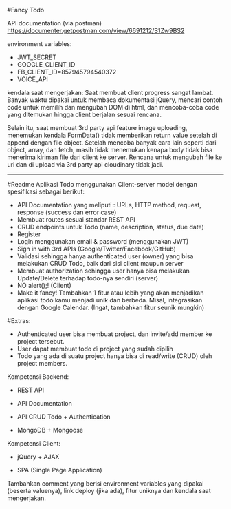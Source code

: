 #Fancy Todo

API documentation (via postman)
https://documenter.getpostman.com/view/6691212/S1Zw9BS2

environment variables:
- JWT_SECRET
- GOOGLE_CLIENT_ID
- FB_CLIENT_ID=857945794540372
- VOICE_API

kendala saat mengerjakan:
Saat membuat client progress sangat lambat. Banyak waktu dipakai untuk membaca dokumentasi jQuery, mencari contoh code untuk memilih dan mengubah DOM di html, dan mencoba-coba code yang ditemukan hingga client berjalan sesuai rencana.

Selain itu, saat membuat 3rd party api feature image uploading, menemukan kendala FormData() tidak memberikan return value setelah di append dengan file object. Setelah mencoba banyak cara lain seperti dari object, array, dan fetch, masih tidak menemukan kenapa body tidak bisa menerima kiriman file dari client ke server. Rencana untuk mengubah file ke uri dan di upload via 3rd party api cloudinary tidak jadi.

--- 
#Readme
Aplikasi Todo menggunakan Client-server model dengan spesifikasi sebagai berikut:

- API Documentation yang meliputi : URLs, HTTP method, request, response (success dan error case)
- Membuat routes sesuai standar REST API
- CRUD endpoints untuk Todo (name, description, status, due date)
- Register
- Login menggunakan email & password (menggunakan JWT)
- Sign in with 3rd APIs (Google/Twitter/Facebook/GitHub)
- Validasi sehingga hanya authenticated user (owner) yang bisa melakukan CRUD Todo, baik dari sisi client maupun server
- Membuat authorization sehingga user hanya bisa melakukan Update/Delete terhadap todo-nya sendiri (server)
- NO alert();! (Client)
- Make it fancy! Tambahkan 1 fitur atau lebih yang akan menjadikan aplikasi todo kamu menjadi unik dan berbeda. Misal, integrasikan dengan Google Calendar. (Ingat, tambahkan fitur seunik mungkin)

#Extras:

- Authenticated user bisa membuat project, dan invite/add member ke project tersebut.
- User dapat membuat todo di project yang sudah dipilih
- Todo yang ada di suatu project hanya bisa di read/write (CRUD) oleh project members.


Kompetensi Backend:

- REST API

- API Documentation

- API CRUD Todo + Authentication

- MongoDB + Mongoose



Kompetensi Client:

- jQuery + AJAX

- SPA (Single Page Application)


Tambahkan comment yang berisi environment variables yang dipakai (beserta valuenya), link deploy (jika ada), fitur uniknya dan kendala saat mengerjakan.